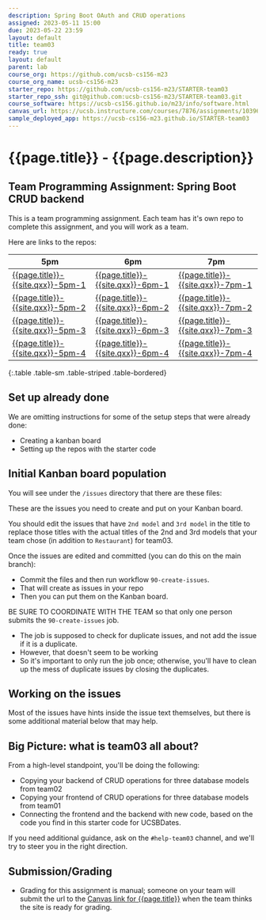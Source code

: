 ```yaml
---
description: Spring Boot OAuth and CRUD operations
assigned: 2023-05-11 15:00
due: 2023-05-22 23:59
layout: default
title: team03
ready: true
layout: default
parent: lab
course_org: https://github.com/ucsb-cs156-m23
course_org_name: ucsb-cs156-m23
starter_repo: https://github.com/ucsb-cs156-m23/STARTER-team03
starter_repo_ssh: git@github.com:ucsb-cs156-m23/STARTER-team03.git
course_software: https://ucsb-cs156.github.io/m23/info/software.html
canvas_url: https://ucsb.instructure.com/courses/7876/assignments/103963
sample_deployed_app: https://ucsb-cs156-m23.github.io/STARTER-team03
---
```


# {{page.title}} - {{page.description}}


## Team Programming Assignment: Spring Boot CRUD backend

This is a team programming assignment.  Each team has it's own repo to complete this assignment, and you will work as a team.

Here are links to the repos:

| 5pm | 6pm | 7pm |
|-----|-----|-----|
| [{{page.title}}-{{site.qxx}}-5pm-1](https://github.com/ucsb-cs156-{{site.qxx}}/{{page.title}}-{{site.qxx}}-5pm-1) | [{{page.title}}-{{site.qxx}}-6pm-1](https://github.com/ucsb-cs156-{{site.qxx}}/{{page.title}}-{{site.qxx}}-6pm-1) | [{{page.title}}-{{site.qxx}}-7pm-1](https://github.com/ucsb-cs156-{{site.qxx}}/{{page.title}}-{{site.qxx}}-7pm-1)  |
| [{{page.title}}-{{site.qxx}}-5pm-2](https://github.com/ucsb-cs156-{{site.qxx}}/{{page.title}}-{{site.qxx}}-5pm-2) | [{{page.title}}-{{site.qxx}}-6pm-2](https://github.com/ucsb-cs156-{{site.qxx}}/{{page.title}}-{{site.qxx}}-6pm-2) | [{{page.title}}-{{site.qxx}}-7pm-2](https://github.com/ucsb-cs156-{{site.qxx}}/{{page.title}}-{{site.qxx}}-7pm-2)  |
| [{{page.title}}-{{site.qxx}}-5pm-3](https://github.com/ucsb-cs156-{{site.qxx}}/{{page.title}}-{{site.qxx}}-5pm-3) | [{{page.title}}-{{site.qxx}}-6pm-3](https://github.com/ucsb-cs156-{{site.qxx}}/{{page.title}}-{{site.qxx}}-6pm-3) | [{{page.title}}-{{site.qxx}}-7pm-3](https://github.com/ucsb-cs156-{{site.qxx}}/{{page.title}}-{{site.qxx}}-7pm-3)  |
| [{{page.title}}-{{site.qxx}}-5pm-4](https://github.com/ucsb-cs156-{{site.qxx}}/{{page.title}}-{{site.qxx}}-5pm-4) | [{{page.title}}-{{site.qxx}}-6pm-4](https://github.com/ucsb-cs156-{{site.qxx}}/{{page.title}}-{{site.qxx}}-6pm-4) | [{{page.title}}-{{site.qxx}}-7pm-4](https://github.com/ucsb-cs156-{{site.qxx}}/{{page.title}}-{{site.qxx}}-7pm-4)  |
{:.table .table-sm .table-striped .table-bordered}

## Set up already done

We are omitting instructions for some of the setup steps that were already done:

* Creating a kanban board
* Setting up the repos with the starter code

## Initial Kanban board population

You will see under the `/issues` directory that there are these files:

These are the issues you need to create and put on your Kanban board.

You should edit the issues that have `2nd model` and `3rd model` in the title to 
replace those titles with the actual titles of the 2nd and 3rd models
that your team chose (in addition to `Restaurant`) for team03.

Once the issues are edited and committed (you can do this on the main branch):
* Commit the files and then run workflow `90-create-issues`.
* That will create as issues in your repo
* Then you can put them on the Kanban board.

BE SURE TO COORDINATE WITH THE TEAM so that only one person submits the `90-create-issues` job.
* The job is supposed to check for duplicate issues, and not add the issue if it is a duplicate.
* However, that doesn't seem to be working
* So it's important to only run the job once; otherwise, you'll have to clean up the mess of duplicate issues by closing the duplicates.

## Working on the issues

Most of the issues have hints inside the issue text themselves, but there is some additional material below that may help.

## Big Picture: what is team03 all about?

From a high-level standpoint, you'll be doing the following:

* Copying your backend of CRUD operations for three database models from team02
* Copying your frontend of CRUD operations for three database models from team01
* Connecting the frontend and the backend with new code, based on the code you find
  in this starter code for UCSBDates.

If you need additional guidance, ask on the `#help-team03` channel, and we'll try to steer you in the right direction.


## Submission/Grading

* Grading for this assignment is manual; someone on your team will submit the url to the [Canvas link for {{page.title}}]({{page.canvas_url}}) when the team thinks the site is ready for grading.